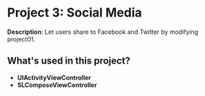 # Project 3: Social Media
__Description__: Let users share to Facebook and Twitter by modifying project01.

## What's used in this project?
 - __UIActivityViewController__
 - __SLComposeViewController__


